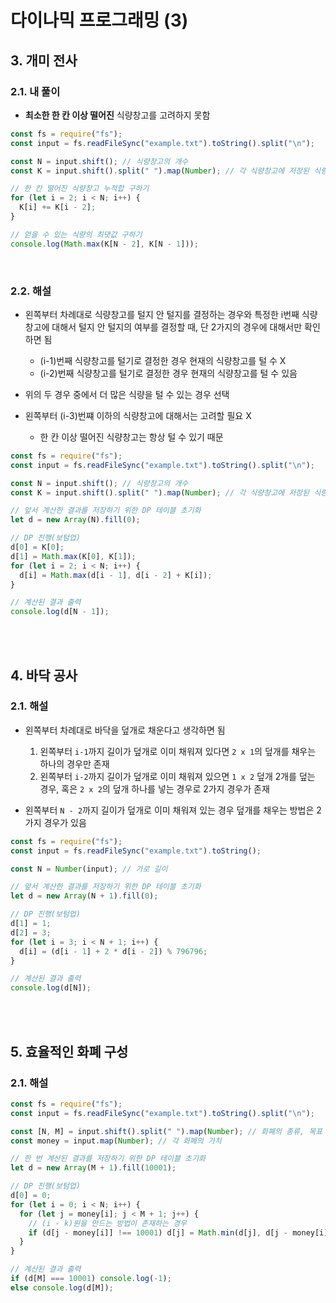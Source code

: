 # 다이나믹 프로그래밍 (3)

## 3. 개미 전사

### 2.1. 내 풀이

- **최소한 한 칸 이상 떨어진** 식량창고를 고려하지 못함

```javascript
const fs = require("fs");
const input = fs.readFileSync("example.txt").toString().split("\n");

const N = input.shift(); // 식량창고의 개수
const K = input.shift().split(" ").map(Number); // 각 식량창고에 저장된 식량의 개수

// 한 칸 떨어진 식량창고 누적합 구하기
for (let i = 2; i < N; i++) {
  K[i] += K[i - 2];
}

// 얻을 수 있는 식량의 최댓값 구하기
console.log(Math.max(K[N - 2], K[N - 1]));
```

<br>

### 2.2. 해설

- 왼쪽부터 차례대로 식량창고를 털지 안 털지를 결정하는 경우와 특정한 i번째 식량창고에 대해서 털지 안 털지의 여부를 결정할 때, 단 2가지의 경우에 대해서만 확인하면 됨

  - (i-1)번째 식량창고를 털기로 결정한 경우 현재의 식량창고를 털 수 X
  - (i-2)번째 식량창고를 털기로 결정한 경우 현재의 식량창고를 털 수 있음

- 위의 두 경우 중에서 더 많은 식량을 털 수 있는 경우 선택
- 왼쪽부터 (i-3)번쨰 이하의 식량창고에 대해서는 고려할 필요 X
  - 한 칸 이상 떨어진 식량창고는 항상 털 수 있기 때문

```javascript
const fs = require("fs");
const input = fs.readFileSync("example.txt").toString().split("\n");

const N = input.shift(); // 식량창고의 개수
const K = input.shift().split(" ").map(Number); // 각 식량창고에 저장된 식량의 개수

// 앞서 계산한 결과를 저장하기 위한 DP 테이블 초기화
let d = new Array(N).fill(0);

// DP 진행(보텀업)
d[0] = K[0];
d[1] = Math.max(K[0], K[1]);
for (let i = 2; i < N; i++) {
  d[i] = Math.max(d[i - 1], d[i - 2] + K[i]);
}

// 계산된 결과 출력
console.log(d[N - 1]);
```

<br><br>

## 4. 바닥 공사

### 2.1. 해설

- 왼쪽부터 차례대로 바닥을 덮개로 채운다고 생각하면 됨

  1. 왼쪽부터 `i-1`까지 길이가 덮개로 이미 채워져 있다면 `2 x 1`의 덮개를 채우는 하나의 경우만 존재
  2. 왼쪽부터 `i-2`까지 길이가 덮개로 이미 채워져 있으면 `1 x 2` 덮개 2개를 덮는 경우, 혹은 `2 x 2`의 덮개 하나를 넣는 경우로 2가지 경우가 존재

- 왼쪽부터 `N - 2`까지 길이가 덮개로 이미 채워져 있는 경우 덮개를 채우는 방법은 2가지 경우가 있음

```javascript
const fs = require("fs");
const input = fs.readFileSync("example.txt").toString();

const N = Number(input); // 가로 길이

// 앞서 계산한 결과를 저장하기 위한 DP 테이블 초기화
let d = new Array(N + 1).fill(0);

// DP 진행(보텀업)
d[1] = 1;
d[2] = 3;
for (let i = 3; i < N + 1; i++) {
  d[i] = (d[i - 1] + 2 * d[i - 2]) % 796796;
}

// 계산된 결과 출력
console.log(d[N]);
```

<br><br>

## 5. 효율적인 화폐 구성

### 2.1. 해설

```javascript
const fs = require("fs");
const input = fs.readFileSync("example.txt").toString().split("\n");

const [N, M] = input.shift().split(" ").map(Number); // 화폐의 종류, 목표 가치 합
const money = input.map(Number); // 각 화폐의 가치

// 한 번 계산된 결과를 저장하기 위한 DP 테이블 초기화
let d = new Array(M + 1).fill(10001);

// DP 진행(보텀업)
d[0] = 0;
for (let i = 0; i < N; i++) {
  for (let j = money[i]; j < M + 1; j++) {
    // (i - k)원을 만드는 방법이 존재하는 경우
    if (d[j - money[i]] !== 10001) d[j] = Math.min(d[j], d[j - money[i]] + 1);
  }
}

// 계산된 결과 출력
if (d[M] === 10001) console.log(-1);
else console.log(d[M]);
```
